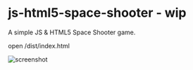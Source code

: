 # js-html5-space-shooter - wip 
A simple JS &amp; HTML5 Space Shooter game.

open /dist/index.html

![screenshot](https://i.imgur.com/mupsZrg.png)
